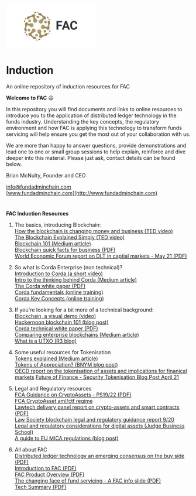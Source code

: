 ![FAC Logo](/images/logo.jpg) 
# Induction
An online repository of induction resources for FAC 

**Welcome to FAC**  :smiley:

In this repository you will find documents and links to online resources to introduce you to the application of distributed ledger technology in the funds industry. Understanding the key concepts, the regulatory environment and how FAC is applying this technology to transform funds servicing will help ensure you get the most out of your collaboration with us.

We are more than happy to answer questions, provide demonstrations and lead one to one or small group sessions to help explain, reinforce and dive deeper into this material. Please just ask, contact details can be found below.

Brian McNulty, Founder and CEO

info@fundadminchain.com  
[www.fundadminchain.com](http://www.fundadminchain.com)




# 
**FAC Induction Resources**

1. The basics, introducing Blockchain:  
[How the blockchain is changing money and business (TED video)](https://www.ted.com/talks/don_tapscott_how_the_blockchain_is_changing_money_and_business?utm_campaign=tedspread&utm_medium=referral&utm_source=tedcomshare)  
[The Blockchain Explained Simply (TED video)](https://www.youtube.com/watch?v=KP_hGPQVLpA)  
[Blockchain 101 (Medium article)](https://medium.com/coinmonks/blockchain-101-beginners-guide-to-understanding-the-technology-75a75f863ec2)  
[Blockchain quick facts for business (PDF)](https://github.com/FundAdminChain/induction/blob/master/Documents/Blockchain-quick-facts-for-business.pdf)  
[World Economic Forum report on DLT in captial markets - May 21 (PDF)](https://www.weforum.org/reports/digital-assets-distributed-ledger-technology-and-the-future-of-capital-markets/)  

2. So what is Corda Enterprise (non technical)?  
[Introduction to Corda (a short video)](https://vimeo.com/279232775)  
[Intro to the thinking behind Corda (Medium article)](https://medium.com/corda/markets-are-decentralised-and-the-software-that-runs-them-should-be-too-bb3bd0f79bb8)  
[The Corda white paper (PDF)](https://www.r3.com/wp-content/uploads/2019/06/corda-platform-whitepaper.pdf)  
[Corda fundamentals (online training)](https://training.corda.net/fundamentals/introduction/)  
[Corda Key Concepts (online training)](https://training.corda.net/key-concepts/introduction/)  

3. If you're looking for a bit more of a technical background:  
[Blockchain, a visual demo (video)](https://andersbrownworth.com/blockchain/)  
[Hackernoon blockchain 101 (blog post)](https://hackernoon.com/blockchain-101-only-if-you-know-nothing-b883902c59f7)  
[Corda technical white paper (PDF)](https://www.r3.com/wp-content/uploads/2019/08/corda-technical-whitepaper-August-29-2019.pdf)  
[Comparing enterprise blockchains (Medium article)](https://medium.com/swlh/choosing-an-enterprise-blockchain-an-exhaustive-guide-749ba7db382c)  
[What is a UTXO (R3 blog)](https://www.r3.com/blog/what-is-a-uxto/)  

4. Some useful resources for Tokenisation  
[Tokens explained (Medium article)](https://medium.com/invao/tokens-explained-a-gentle-introduction-d7ff143656a2)  
[Tokens of Appreciation? (BNYM blog post)](https://www.bnymellon.com/us/en/insights/aerial-view-magazine/tokens-of-appreciation.html)  
[OECD report on the tokenisation of assets and implications for finanical markets](https://digitalchamber.org/initiatives/token-alliance/)
[Future of Finance - Security Tokenisation Blog Post April 21](https://www.futureoffinance.biz/b/security-tokens-are-not-about-making-money-or-saving-money-but-about-doing-things-we-could-not-do-before?)   

5. Legal and Regulatory resources  
[FCA Guidance on CryptoAssets - PS19/22 (PDF)](https://www.fca.org.uk/publication/policy/ps19-22.pdf)  
[FCA CryptoAsset aml/ctf regime](https://www.fca.org.uk/firms/financial-crime/cryptoassets-aml-ctf-regime)  
[Lawtech delivery panel report on crypto-assets and smart contracts (PDF)](https://35z8e83m1ih83drye280o9d1-wpengine.netdna-ssl.com/wp-content/uploads/2019/11/6.6056_JO_Cryptocurrencies_Statement_FINAL_WEB_111119-1.pdf)  
[Law Society blockchain legal and regulatory guidance report 9/20](https://www.lawsociety.org.uk/topics/research/blockchain-legal-and-regulatory-guidance-report)  
[Legal and regulatory considerations for digital assets (Judge Business School)](https://www.jbs.cam.ac.uk/faculty-research/centres/alternative-finance/publications/legal-and-regulatory-considerations-for-digital-assets/)  
[A guide to EU MICA regulations (blog post)](https://www.sygna.io/blog/what-is-mica-markets-in-crypto-assets-eu-regulation-guide/)  

6. All about FAC  
[Distributed ledger technology an emerging consensus on the buy side (PDF)](https://github.com/FundAdminChain/induction/blob/master/Documents/distributed-ledger-technology-an-emerging-consensus-on-the-buy-side.pdf)   
[Introduction to FAC (PDF)](https://github.com/FundAdminChain/induction/blob/master/Documents/FAC%20Introduction.pdf)  
[FAC Product Overview (PDF)](https://github.com/FundAdminChain/induction/blob/master/Documents/FAC%20Product%20Overview.pdf)  
[The changing face of fund servicing - A FAC info slide (PDF)](https://github.com/FundAdminChain/induction/blob/master/Documents/The%20Changing%20Face%20of%20Fund%20Servicing.pdf)  
[Tech Summary (PDF)](https://github.com/FundAdminChain/induction/blob/master/Documents/Tech_Summary_v3.pdf)  

